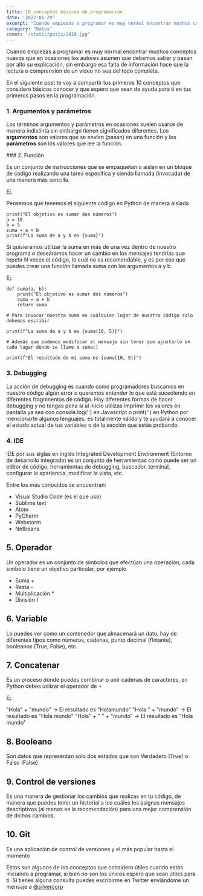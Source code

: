 ```yaml
---
title: 10 conceptos básicos de programación
date: '2022-01-29'
excerpt: "Cuando empiezas a programar es muy normal encontrar muchos conceptos nuevos que en ocasiones los autores asumen que debemos saber..."
category: "Datos"
cover: "/static/posts/2019.jpg"
---
```


Cuando empiezas a programar es muy normal encontrar muchos conceptos nuevos que en ocasiones los autores asumen que debemos saber y pasan por alto su explicación, sin embargo esa falta de información hace que la lectura o comprensión de un video no sea del todo completa. 

En el siguiente post te voy a compartir tus primeros 10 conceptos que considero básicos conocer y que espero que sean de ayuda para ti en tus primeros pasos en la programación.

### 1. Argumentos y parámetros

Los términos argumentos y parámetros en ocasiones suelen usarse de manera indistinta sin embargo tienen significados diferentes. Los **argumentos** son valores que se envían (pasan) en una función y los **parámetros** son los valores que lee la función.

### 2. Función

Es un conjunto de instrucciones que se empaquetan o aislan en un bloque de código realizando una tarea específica y siendo llamada (invocada) de una manera más sencilla.

Ej. 

Pensemos que tenemos el siguiente código en Python de manera aislada

```
print("El objetivo es sumar dos números")
a = 10
b = 5
suma = a + b
print(f"La suma de a y b es {suma}")
```

Si quisieramos utilizar la suma en más de una vez dentro de nuestro programa o deseáramos hacer un cambio en los mensajes tendrías que repetir N veces el código, lo cuál no es recomendable, y es por eso que puedes crear una función llamada suma con los argumentos a y b.

Ej.

```
def suma(a, b):
    print("El objetivo es sumar dos números")
    suma = a + b
    return suma

# Para invocar nuestra suma en cualquier lugar de nuestro código solo debemos escribir

print(f"La suma de a y b es {suma(10, 5)}") 

# Además que podemos modificar el mensaje sin tener que ajustarlo en cada lugar donde se llame a suma()

print(f"El resultado de mi suma es {suma(10, 5)}") 

```

### 3. Debugging

La acción de debugging es cuando como programadores buscamos en nuestro código algún error o queremos entender lo que está sucediendo en diferentes fragmnentos de código. Hay diferentes formas de hacer debugging y no tengas pena si al inicio utilizas imprimir los valores en pantalla ya sea con console.log('') en Javascript o print('') en Python por mencionarte algunos lenguajes; es totalmente válido y te ayudará a conocer el estado actual de tus variables o de la sección que estás probando.

### 4. IDE

IDE por sus siglas en inglés Integrated Development Environment (Entorno de desarrollo integrado) es un conjunto de herramientas como puede ser un editor de código, herramientas de debugging, buscador, terminal, configurar la apariencia, modificar la vista, etc. 

Entre los más conocidos se encuentran:
- Visual Studio Code (es el que uso)
- Sublime text
- Atom
- PyCharm
- Webstorm
- Netbeans

## 5. Operador

Un operador es un conjunto de símbolos que efectúan una operación, cada símbolo tiene un objetivo particular, por ejemplo

- Suma +
- Resta -
- Multiplicación *
- División /

## 6. Variable

Lo puedes ver como un contenedor que almacenará un dato, hay de diferentes tipos como números, cadenas, punto decimal (flotante), booleanos (True, False), etc.

## 7. Concatenar

Es un proceso donde puedes combinar o unir cadenas de caracteres, en Python debes utilizar el operador de +

Ej.

"Hola" + "mundo" -> El resultado es "Holamundo"
"Hola " + "mundo" -> El resultado es "Hola mundo"
"Hola" + " " + "mundo" -> El resultado es "Hola mundo"

## 8. Booleano

Son datos que representan solo dos estados que son Verdadero (True) o Falso (False)

## 9. Control de versiones

Es una manera de gestionar los cambios que realizas en tu código, de manera que puedes tener un historial a los cuáles les asignas mensajes descriptivos (al menos es la recomendación) para una mejor comprensión de dichos cambios.

## 10. Git

Es una aplicación de control de versiones y el más popular hasta el momento


Estos son algunos de los conceptos que considero útiles cuando estás iniciando a programar, si bien no son los únicos espero que sean útiles para ti. Si tienes alguna consulta puedes escribirme en Twitter enviándome un mensaje a [@silvercorp](https://www.twitter.com/silvercorp)